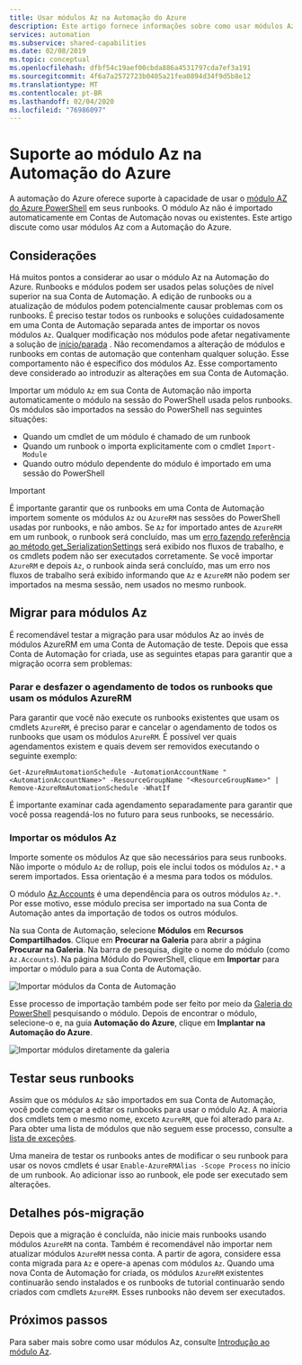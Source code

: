 ```yaml
---
title: Usar módulos Az na Automação do Azure
description: Este artigo fornece informações sobre como usar módulos Az na Automação do Azure
services: automation
ms.subservice: shared-capabilities
ms.date: 02/08/2019
ms.topic: conceptual
ms.openlocfilehash: dfbf54c19aef00cbda886a4531797cda7ef3a191
ms.sourcegitcommit: 4f6a7a2572723b0405a21fea0894d34f9d5b8e12
ms.translationtype: MT
ms.contentlocale: pt-BR
ms.lasthandoff: 02/04/2020
ms.locfileid: "76986097"
---
```

# <a name="az-module-support-in-azure-automation"></a>Suporte ao módulo Az na Automação do Azure

A automação do Azure oferece suporte à capacidade de usar o [módulo AZ do Azure PowerShell](/powershell/azure/new-azureps-module-az?view=azps-1.1.0) em seus runbooks. O módulo Az não é importado automaticamente em Contas de Automação novas ou existentes. Este artigo discute como usar módulos Az com a Automação do Azure.

## <a name="considerations"></a>Considerações

Há muitos pontos a considerar ao usar o módulo Az na Automação do Azure. Runbooks e módulos podem ser usados pelas soluções de nível superior na sua Conta de Automação. A edição de runbooks ou a atualização de módulos podem potencialmente causar problemas com os runbooks. É preciso testar todos os runbooks e soluções cuidadosamente em uma Conta de Automação separada antes de importar os novos módulos `Az`. Qualquer modificação nos módulos pode afetar negativamente a solução de [início/parada](automation-solution-vm-management.md) . Não recomendamos a alteração de módulos e runbooks em contas de automação que contenham qualquer solução. Esse comportamento não é específico dos módulos Az. Esse comportamento deve considerado ao introduzir as alterações em sua Conta de Automação.

Importar um módulo `Az` em sua Conta de Automação não importa automaticamente o módulo na sessão do PowerShell usada pelos runbooks. Os módulos são importados na sessão do PowerShell nas seguintes situações:

* Quando um cmdlet de um módulo é chamado de um runbook
* Quando um runbook o importa explicitamente com o cmdlet `Import-Module`
* Quando outro módulo dependente do módulo é importado em uma sessão do PowerShell

> [!IMPORTANT]
> É importante garantir que os runbooks em uma Conta de Automação importem somente os módulos `Az` ou `AzureRM` nas sessões do PowerShell usadas por runbooks, e não ambos. Se `Az` for importado antes de `AzureRM` em um runbook, o runbook será concluído, mas um [erro fazendo referência ao método get_SerializationSettings](troubleshoot/runbooks.md#get-serializationsettings) será exibido nos fluxos de trabalho, e os cmdlets podem não ser executados corretamente. Se você importar `AzureRM` e depois `Az`, o runbook ainda será concluído, mas um erro nos fluxos de trabalho será exibido informando que `Az` e `AzureRM` não podem ser importados na mesma sessão, nem usados no mesmo runbook.

## <a name="migrating-to-az-modules"></a>Migrar para módulos Az

É recomendável testar a migração para usar módulos Az ao invés de módulos AzureRM em uma Conta de Automação de teste. Depois que essa Conta de Automação for criada, use as seguintes etapas para garantir que a migração ocorra sem problemas:

### <a name="stop-and-unschedule-all-runbook-that-uses-azurerm-modules"></a>Parar e desfazer o agendamento de todos os runbooks que usam os módulos AzureRM

Para garantir que você não execute os runbooks existentes que usam os cmdlets `AzureRM`, é preciso parar e cancelar o agendamento de todos os runbooks que usam os módulos `AzureRM`. É possível ver quais agendamentos existem e quais devem ser removidos executando o seguinte exemplo:

  ```powershell-interactive
  Get-AzureRmAutomationSchedule -AutomationAccountName "<AutomationAccountName>" -ResourceGroupName "<ResourceGroupName>" | Remove-AzureRmAutomationSchedule -WhatIf
  ```

É importante examinar cada agendamento separadamente para garantir que você possa reagendá-los no futuro para seus runbooks, se necessário.

### <a name="import-the-az-modules"></a>Importar os módulos Az

Importe somente os módulos Az que são necessários para seus runbooks. Não importe o módulo `Az` de rollup, pois ele inclui todos os módulos `Az.*` a serem importados. Essa orientação é a mesma para todos os módulos.

O módulo [Az.Accounts](https://www.powershellgallery.com/packages/Az.Accounts/1.1.0) é uma dependência para os outros módulos `Az.*`. Por esse motivo, esse módulo precisa ser importado na sua Conta de Automação antes da importação de todos os outros módulos.

Na sua Conta de Automação, selecione **Módulos** em **Recursos Compartilhados**. Clique em **Procurar na Galeria** para abrir a página **Procurar na Galeria**.  Na barra de pesquisa, digite o nome do módulo (como `Az.Accounts`). Na página Módulo do PowerShell, clique em **Importar** para importar o módulo para a sua Conta de Automação.

![Importar módulos da Conta de Automação](media/az-modules/import-module.png)

Esse processo de importação também pode ser feito por meio da [Galeria do PowerShell](https://www.powershellgallery.com) pesquisando o módulo. Depois de encontrar o módulo, selecione-o e, na guia **Automação do Azure**, clique em **Implantar na Automação do Azure**.

![Importar módulos diretamente da galeria](media/az-modules/import-gallery.png)

## <a name="test-your-runbooks"></a>Testar seus runbooks

Assim que os módulos `Az` são importados em sua Conta de Automação, você pode começar a editar os runbooks para usar o módulo Az. A maioria dos cmdlets tem o mesmo nome, exceto `AzureRM`, que foi alterado para `Az`. Para obter uma lista de módulos que não seguem esse processo, consulte a [lista de exceções](/powershell/azure/migrate-from-azurerm-to-az#update-cmdlets-modules-and-parameters).

Uma maneira de testar os runbooks antes de modificar o seu runbook para usar os novos cmdlets é usar `Enable-AzureRMAlias -Scope Process` no início de um runbook. Ao adicionar isso ao runbook, ele pode ser executado sem alterações.

## <a name="after-migration-details"></a>Detalhes pós-migração

Depois que a migração é concluída, não inicie mais runbooks usando módulos `AzureRM` na conta. Também é recomendável não importar nem atualizar módulos `AzureRM` nessa conta. A partir de agora, considere essa conta migrada para `Az` e opere-a apenas com módulos `Az`. Quando uma nova Conta de Automação for criada, os módulos `AzureRM` existentes continuarão sendo instalados e os runbooks de tutorial continuarão sendo criados com cmdlets `AzureRM`. Esses runbooks não devem ser executados.

## <a name="next-steps"></a>Próximos passos

Para saber mais sobre como usar módulos Az, consulte [Introdução ao módulo Az](/powershell/azure/get-started-azureps?view=azps-1.1.0).

